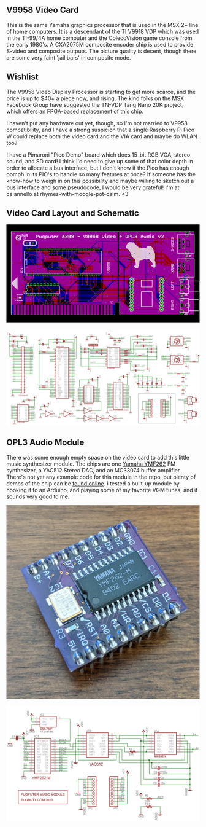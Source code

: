 ## V9958 Video Card

This is the same Yamaha graphics processor that is used in the MSX 2+ line of home computers. It is a descendant of the TI V9918 VDP which was used in the TI-99/4A home computer and the ColecoVision game console from the early 1980's. A CXA2075M composite encoder chip is used to provide S-video and composite outputs. The picture quality is decent, though there are some very faint 'jail bars' in composite mode.

## Wishlist

The V9958 Video Display Processor is starting to get more scarce, and the price is up to $40+ a piece now, and rising. The kind folks on the MSX Facebook Group have suggested the TN-VDP Tang Nano 20K project, which offers an FPGA-based replacement of this chip.

I haven't put any hardware out yet, though, so I'm not married to V9958 compatibility, and I have a strong suspicion that a single Raspberry Pi Pico W could replace both the video card and the VIA card and maybe do WLAN too?

I have a Pimaroni "Pico Demo" board which does 15-bit RGB VGA, stereo sound, and SD card! I think I'd need to give up some of that color depth in order to allocate a bus interface, but I don't know if the Pico has enough oomph in its PIO's to handle so many features at once? If someone has the know-how to weigh in on this possibility and maybe willing to sketch out a bus interface and some pseudocode, I would be very grateful! I'm at caiannello at rhymes-with-moogle-pot-calm.  <3

## Video Card Layout and Schematic

![V9958 Layout](https://raw.githubusercontent.com/caiannello/Pugputer6309/main/Hardware/V9958%20Video%20Card/V9958%20Video%20Card%20Layout.png)

![V9958 Schematic](https://raw.githubusercontent.com/caiannello/Pugputer6309/main/Hardware/V9958%20Video%20Card/V9958%20Video%20Card%20Schematic.png)

## OPL3 Audio Module

There was some enough empty space on the video card to add this little music synthesizer module. The chips are one [Yamaha YMF262](https://www.polynominal.com/yamaha-opl3/) FM synthesizer, a YAC512 Stereo DAC, and an MC33074 buffer amplifier. There's not yet any example code for this module in the repo, but plenty of demos of the chip can be [found online](https://www.youtube.com/watch?v=GBQ2RzsHe1g). I tested a built-up module by hooking it to an Arduino, and playing some of my favorite VGM tunes, and it sounds very good to me.

![OPL3 Module](https://raw.githubusercontent.com/caiannello/Pugputer6309/main/Hardware/V9958%20Video%20Card/opl3_module_prototype.jpg)

![OPL3 Schematic](https://raw.githubusercontent.com/caiannello/Pugputer6309/main/Hardware/V9958%20Video%20Card/opl3_module_schematic.png)

